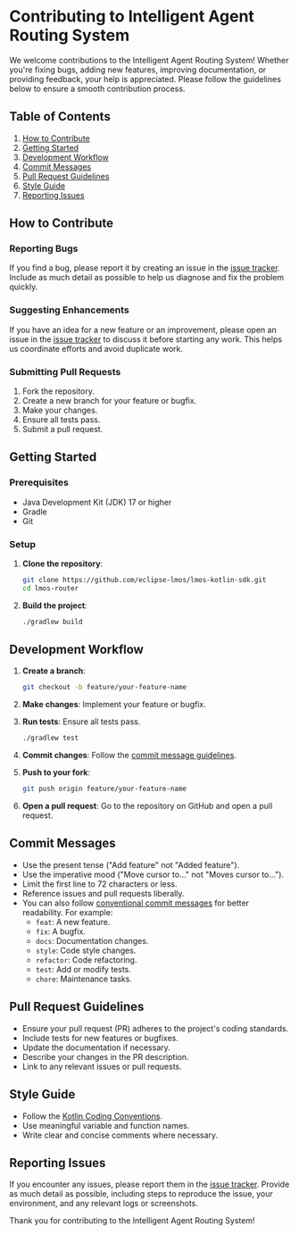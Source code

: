 <!--
SPDX-FileCopyrightText: 2023 www.contributor-covenant.org

SPDX-License-Identifier: CC-BY-4.0
-->
# Contributing to Intelligent Agent Routing System

We welcome contributions to the Intelligent Agent Routing System! Whether you're fixing bugs, adding new features, improving documentation, or providing feedback, your help is appreciated. Please follow the guidelines below to ensure a smooth contribution process.

## Table of Contents

1. [How to Contribute](#how-to-contribute)
2. [Getting Started](#getting-started)
3. [Development Workflow](#development-workflow)
4. [Commit Messages](#commit-messages)
5. [Pull Request Guidelines](#pull-request-guidelines)
6. [Style Guide](#style-guide)
7. [Reporting Issues](#reporting-issues)

## How to Contribute

### Reporting Bugs

If you find a bug, please report it by creating an issue in the [issue tracker](https://github.com/eclipse-lmos/lmos-router/issues). Include as much detail as possible to help us diagnose and fix the problem quickly.

### Suggesting Enhancements

If you have an idea for a new feature or an improvement, please open an issue in the [issue tracker](https://github.com/eclipse-lmos/lmos-router/issues) to discuss it before starting any work. This helps us coordinate efforts and avoid duplicate work.

### Submitting Pull Requests

1. Fork the repository.
2. Create a new branch for your feature or bugfix.
3. Make your changes.
4. Ensure all tests pass.
5. Submit a pull request.

## Getting Started

### Prerequisites

- Java Development Kit (JDK) 17 or higher
- Gradle
- Git

### Setup

1. **Clone the repository**:
    ```bash
    git clone https://github.com/eclipse-lmos/lmos-kotlin-sdk.git
    cd lmos-router
    ```

2. **Build the project**:
    ```bash
    ./gradlew build
    ```

## Development Workflow

1. **Create a branch**:
    ```bash
    git checkout -b feature/your-feature-name
    ```

2. **Make changes**: Implement your feature or bugfix.

3. **Run tests**: Ensure all tests pass.
    ```bash
    ./gradlew test
    ```

4. **Commit changes**: Follow the [commit message guidelines](#commit-messages).

5. **Push to your fork**:
    ```bash
    git push origin feature/your-feature-name
    ```

6. **Open a pull request**: Go to the repository on GitHub and open a pull request.

## Commit Messages

- Use the present tense ("Add feature" not "Added feature").
- Use the imperative mood ("Move cursor to..." not "Moves cursor to...").
- Limit the first line to 72 characters or less.
- Reference issues and pull requests liberally.
- You can also follow [conventional commit messages](https://www.conventionalcommits.org/) for better readability. For example:
    - `feat`: A new feature.
    - `fix`: A bugfix.
    - `docs`: Documentation changes.
    - `style`: Code style changes.
    - `refactor`: Code refactoring.
    - `test`: Add or modify tests.
    - `chore`: Maintenance tasks.

## Pull Request Guidelines

- Ensure your pull request (PR) adheres to the project's coding standards.
- Include tests for new features or bugfixes.
- Update the documentation if necessary.
- Describe your changes in the PR description.
- Link to any relevant issues or pull requests.

## Style Guide

- Follow the [Kotlin Coding Conventions](https://kotlinlang.org/docs/coding-conventions.html).
- Use meaningful variable and function names.
- Write clear and concise comments where necessary.

## Reporting Issues

If you encounter any issues, please report them in the [issue tracker](https://github.com/eclipse-lmos/lmos-router/issues). Provide as much detail as possible, including steps to reproduce the issue, your environment, and any relevant logs or screenshots.

Thank you for contributing to the Intelligent Agent Routing System!
